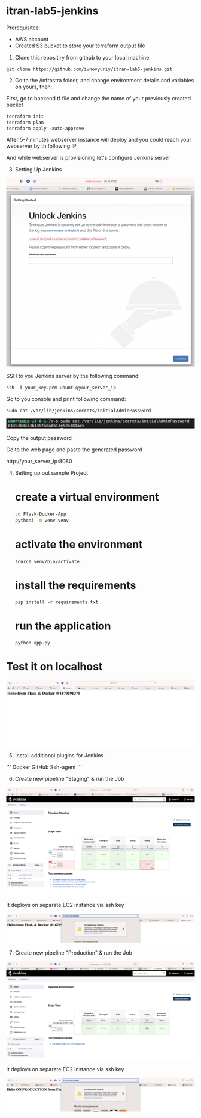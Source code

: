 # itran-lab5-jenkins

Prerequisites:

- AWS account
- Created S3 bucket to store your terraform output file 

1. Clone this repositiry from github to your local machine

```
git clone https://github.com/ivnovyuriy/itran-lab5-jenkins.git
```

2. Go to the /infrastra folder, and change environment details and variables on yours, then:

First, go to backend.tf file and change the name of your previously created bucket

```
terraform init
terraform plan
terraform apply -auto-approve
```
After 5-7 minutes webserver instance will deploy and you could reach your webserver by th following IP

And while webserver is provisioning let's configure Jenkins server

3. Setting Up Jenkins

![Jenkins](https://github.com/ivnovyuriy/itran-lab5-jenkins/blob/bca906fb397429d2fcc7ed654f8aa344d0871942/img/1.png)

SSH to you Jenkins server by the following command:

```
ssh -i your_key.pem ubuntu@your_server_ip
```

Go to you console and print following command:
```
sudo cat /var/lib/jenkins/secrets/initialAdminPassword
```
![JenkinsFirstPass](https://github.com/ivnovyuriy/itran-lab5-jenkins/blob/bca906fb397429d2fcc7ed654f8aa344d0871942/img/2.png)

Copy the output password

Go to the web page and paste the generated password

http://your_server_ip:8080

4. Setting up out sample Project

    # create a virtual environment 
    ```bash
    cd Flask-Docker-App
    python3 -m venv venv
    ```

    # activate the environment
    ```source venv/bin/activate```

    # install the requirements
    ```
    pip install -r requirements.txt
    ```
    # run the application
    ```
    python app.py
    ```
# Test it on localhost
![Localhost test](https://github.com/ivnovyuriy/itran-lab5-jenkins/blob/bca906fb397429d2fcc7ed654f8aa344d0871942/img/3.png)

5. Install additional plugins for Jenkins

'''
Docker
GitHub
Ssh-agent
'''

6. Create new pipeline "Staging" & run the Job

![Localhost test](https://github.com/ivnovyuriy/itran-lab5-jenkins/blob/bca906fb397429d2fcc7ed654f8aa344d0871942/img/4.png)

It deploys on separate EC2 instance via ssh key

![Staging EC2 8000 port](https://github.com/ivnovyuriy/itran-lab5-jenkins/blob/bca906fb397429d2fcc7ed654f8aa344d0871942/img/5.png)

7. Create new pipeline "Production" & run the Job

![Localhost test](https://github.com/ivnovyuriy/itran-lab5-jenkins/blob/bca906fb397429d2fcc7ed654f8aa344d0871942/img/6.png)

It deploys on separate EC2 instance via ssh key

![Staging EC2 8080 port](https://github.com/ivnovyuriy/itran-lab5-jenkins/blob/bca906fb397429d2fcc7ed654f8aa344d0871942/img/7.png)